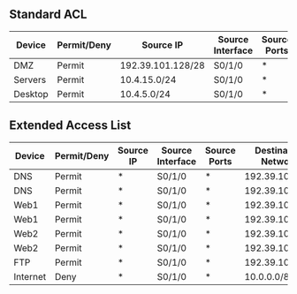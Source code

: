 


Standard ACL
---

| Device  | Permit/Deny | Source IP         | Source Interface | Source Ports | Destination Network | Destination Port | Direction |
| ------- | ----------- | ----------------- | ---------------- | ------------ | ------------------- | ---------------- | --------- |
| DMZ     | Permit      | 192.39.101.128/28 | S0/1/0           | *            | *                   | *                | Out       |
| Servers | Permit      | 10.4.15.0/24      | S0/1/0           | *            | *                   | *                | Out       |
| Desktop | Permit      | 10.4.5.0/24       | S0/1/0           | *            | *                   | *                | Out       |



Extended Access List
---
| Device   | Permit/Deny | Source IP | Source Interface | Source Ports | Destination Network | Destination Port | Direction |
| -------- | ----------- | --------- | ---------------- | ------------ | ------------------- | ---------------- | --------- |
| DNS      | Permit      | *         | S0/1/0           | *            | 192.39.101.130      | 53/udp           | In        |
| DNS      | Permit      | *         | S0/1/0           | *            | 192.39.101.130      | 53/TCP           | In        |
| Web1     | Permit      | *         | S0/1/0           | *            | 192.39.101.131      | 80/HTTP          | In        |
| Web1     | Permit      | *         | S0/1/0           | *            | 192.39.101.131      | 443/HTTPS        | In        |
| Web2     | Permit      | *         | S0/1/0           | *            | 192.39.101.133      | 80/HTTP          | In        |
| Web2     | Permit      | *         | S0/1/0           | *            | 192.39.101.133      | 443/HTTPS        | In        |
| FTP      | Permit      | *         | S0/1/0           | *            | 192.39.101.132      | 21/FTP           | In        |
| Internet | Deny        | *         | S0/1/0           | *            | 10.0.0.0/8          | *                | In        |

